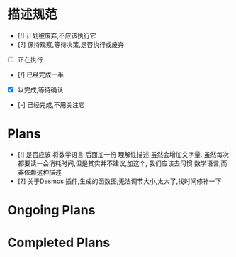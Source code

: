 
# 描述规范
- [!] 计划被废弃,不应该执行它
- [?] 保持观察,等待决策,是否执行或废弃
- [ ] 正在执行
- [/] 已经完成一半
- [x] 以完成,等待确认
- [-] 已经完成,不用关注它 
# Plans
- [!] 是否应该 将数学语言 后面加一份 理解性描述,虽然会增加文字量.
      虽然每次都要读一会消耗时间,但是其实并不建议,加这个, 我们应该去习惯 数学语言,而非依赖这种描述
- [?] 关于Desmos 插件,生成的函数图,无法调节大小,太大了,找时间修补一下
# Ongoing Plans

# Completed Plans

